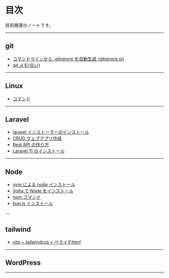 # 目次

技術関連のノートです。

---

## git

- [コマンドラインから .gitignore を自動生成 (gitignore.io)](./git_note/create_gitignore_with_gitignoreio.md)
- [git メモ(古い)](./git_note/gitMemo.md)

---

## Linux

- [コマンド](./linux/commands.md)

---

## Laravel
- [laravel インストーラーのインストール](./laravel/laravel_installer.md)
- [CRUD ウェブアプリ作成](./laravel/create_crud_api.md)
- [Rest API の作り方](./laravel/rest_api_project.md)
- [Laravel 11 のインストール](./laravel_installation/index.md)
---

## Node

- [nvm による node インストール](./node/install_node_via_nvm.md)
- [Volta で Node をインストール](./node/install_node_via_volta.md)
- [npm コマンド](./node/npm_commands.md)
- [bun.js インストール](./node/install_bun.md)

--

## tailwind

- [vite + tailwindcss + ペライチhtml](./tailwind/vite_tailwind_html.md)

---

## WordPress

---
